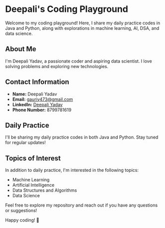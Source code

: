 # Deepali's Coding Playground

Welcome to my coding playground! Here, I share my daily practice codes in Java and Python, along with explorations in machine learning, AI, DSA, and data science.

## About Me
I'm Deepali Yadav, a passionate coder and aspiring data scientist. I love solving problems and exploring new technologies.

## Contact Information
- **Name:** Deepali Yadav
- **Email:** gauriy473@gmail.com
- **LinkedIn:** [Deepali Yadav](https://www.linkedin.com/in/deepali-yadav-dev/)
- **Phone Number:** 8799781619

## Daily Practice
I'll be sharing my daily practice codes in both Java and Python. Stay tuned for regular updates!

## Topics of Interest
In addition to daily practice, I'm interested in the following topics:
- Machine Learning
- Artificial Intelligence
- Data Structures and Algorithms
- Data Science

Feel free to explore my repository and reach out if you have any questions or suggestions!

Happy coding! 🚀
